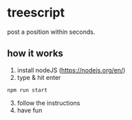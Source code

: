 # treescript

post a position within seconds.

## how it works

1. install nodeJS (https://nodejs.org/en/)
2. type & hit enter
```shell
npm run start
```
3. follow the instructions
4. have fun